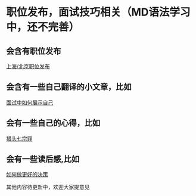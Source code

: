 # 职位发布，面试技巧相关（MD语法学习中，还不完善）

## 会含有职位发布
[上海/北京职位发布](https://github.com/lietoumai/Hunter/issues/3)

## 会含有一些自己翻译的小文章，比如
[面试中如何展示自己](https://github.com/lietoumai/Hunter/issues/10)

## 会有一些自己的心得，比如
[猎头七宗罪](https://github.com/lietoumai/Hunter/issues/4)

## 会有一些读后感,比如
[如何做更好的决策](https://github.com/lietoumai/Hunter/issues/2)

其他内容待更新中，欢迎大家提意见
